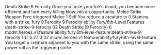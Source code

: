 <ability>
  <name>Death Strike</name>
  <cost>9 Ferocity</cost>
  <flavor>Once you taste your foe&apos;s blood, you become more efficient and turn every killing blow into an opportunity.</flavor>
  <keywords>
    <keyword>Melee</keyword>
    <keyword>Strike</keyword>
    <keyword>Weapon</keyword>
  </keywords>
  <type>Free triggered</type>
  <distance>Melee 1</distance>
  <target>Self</target>
  <trigger>You reduce a creature to 0 Stamina with a strike.</trigger>
  <metadata>
    <class>fury</class>
    <cost>9 Ferocity</cost>
    <cost_amount>9</cost_amount>
    <cost_resource>Ferocity</cost_resource>
    <feature_type>ability</feature_type>
    <file_dpath>Fury/6th-Level Features</file_dpath>
    <item_id>death-strike-9-ferocity</item_id>
    <item_index>02</item_index>
    <item_name>Death Strike (9 Ferocity)</item_name>
    <level>6</level>
    <scc>mcdm.heroes.v1:feature.ability.fury.6th-level-feature:death-strike-9-ferocity</scc>
    <scdc>1.1.1:5.2.1.3:02</scdc>
    <source>mcdm.heroes.v1</source>
    <type>feature/ability/fury/6th-level-feature</type>
  </metadata>
  <effects>
    <effect type="mundane">You target a creature adjacent to you with the same strike, using the same power roll as the triggering strike.</effect>
  </effects>
</ability>
